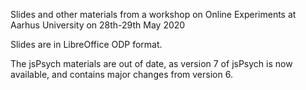 Slides and other materials from a workshop on Online Experiments at 
Aarhus University on 28th-29th May 2020

Slides are in LibreOffice ODP format.

The jsPsych materials are out of date, as version 7 of jsPsych is now 
available, and contains major changes from version 6.
